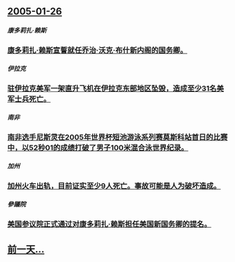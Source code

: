 ## [2005-01-26](/zh/news/2005/01/26/index.md)

##### 康多莉扎·赖斯
### [ 康多莉扎·赖斯宣誓就任乔治·沃克·布什新内阁的国务卿。](/zh/news/2005/01/26/康多莉扎-赖斯宣誓就任乔治-沃克-布什新内阁的国务卿.md)
##### 伊拉克
### [ 驻伊拉克美军一架直升飞机在伊拉克东部地区坠毁，造成至少31名美军士兵死亡。](/zh/news/2005/01/26/驻伊拉克美军一架直升飞机在伊拉克东部地区坠毁-造成至少31名美军士兵死亡.md)
##### 南非
### [ 南非选手尼斯灵在2005年世界杯短池游泳系列赛莫斯科站首日的比赛中，以52秒01的成绩打破了男子100米混合泳世界纪录。](/zh/news/2005/01/26/南非选手尼斯灵在2005年世界杯短池游泳系列赛莫斯科站首日的比赛中-以52秒01的成绩打破了男子100米混合泳世界纪录.md)
##### 加州
### [ 加州火车出轨，目前证实至少9人死亡。事故可能是人为破坏造成。](/zh/news/2005/01/26/加州火车出轨-目前证实至少9人死亡-事故可能是人为破坏造成.md)
##### 參議院
### [ 美国参议院正式通过对康多莉扎·赖斯担任美国新国务卿的提名。](/zh/news/2005/01/26/美国参议院正式通过对康多莉扎-赖斯担任美国新国务卿的提名.md)
## [前一天...](/zh/news/2005/01/25/index.md)

